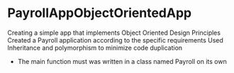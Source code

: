 # PayrollAppObjectOrientedApp
Creating a simple app that implements Object Oriented Design Principles
Created a Payroll application according to the specific requirements 
Used Inheritance and polymorphism to minimize code duplication
- The main function must was written in a class named Payroll on its own

